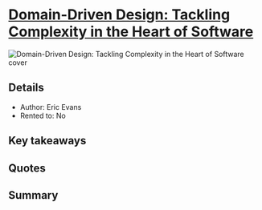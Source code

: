 # [Domain-Driven Design: Tackling Complexity in the Heart of Software](https://www.amazon.com/Domain-Driven-Design-Tackling-Complexity-Software/dp/0321125215)

![Domain-Driven Design: Tackling Complexity in the Heart of Software cover](https://m.media-amazon.com/images/I/71Qde+ZerdL._SL1500_.jpg "Domain-Driven Design: Tackling Complexity in the Heart of Software cover")

## Details
- Author: Eric Evans
- Rented to: No

## Key takeaways

## Quotes

## Summary